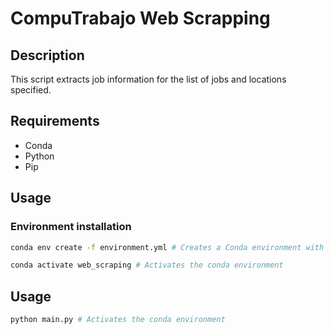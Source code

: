 # CompuTrabajo Web Scrapping
## Description
This script extracts job information for the list of jobs and locations specified.


## Requirements
- Conda
- Python
- Pip
## Usage
### Environment installation
```bash
conda env create -f environment.yml # Creates a Conda environment with all the dependencies
```
```bash
conda activate web_scraping # Activates the conda environment
```

## Usage
```bash
python main.py # Activates the conda environment
```